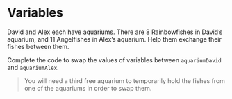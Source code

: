 # Variables

David and Alex each have aquariums. There are 8 Rainbowfishes in David’s aquarium, and 11 Angelfishes in Alex’s aquarium. Help them exchange their fishes between them.

Complete the code to swap the values of variables between `aquariumDavid` and `aquariumAlex`.

>You will need a third free aquarium to temporarily hold the fishes from one of the aquariums in order to swap them.